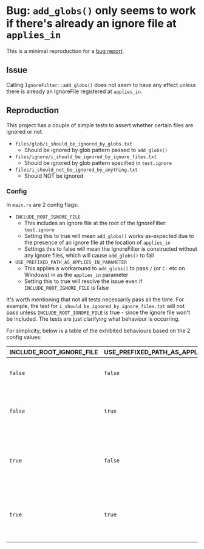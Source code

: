 # Bug: `add_globs()` only seems to work if there's already an ignore file at `applies_in`

This is a minimal reproduction for a [bug report](https://github.com/watchexec/watchexec/issues/907).

## Issue

Calling `IgnoreFilter::add_globs()` does not seem to have any effect unless there is already an IgnoreFile registered at `applies_in`.

## Reproduction

This project has a couple of simple tests to assert whether certain files are ignored or not.

 - `files/glob/i_should_be_ignored_by_globs.txt`
   - Should be ignored by glob pattern passed to `add_globs()`
 - `files/ignore/i_should_be_ignored_by_ignore_files.txt`
   - Should be ignored by glob pattern specified in `test.ignore`
 - `files/i_should_not_be_ignored_by_anything.txt`
   - Should NOT be ignored

### Config

In `main.rs` are 2 config flags:

 - `INCLUDE_ROOT_IGNORE_FILE`
   - This includes an ignore file at the root of the IgnoreFilter: `test.ignore`
   - Setting this to true will mean `add_globs()` works as-expected due to the presence of an ignore file at the location of `applies_in`
   - Settings this to false will mean the IgnoreFilter is constructed without any ignore files, which will cause `add_globs()` to fail
 - `USE_PREFIXED_PATH_AS_APPLIES_IN_PARAMETER`
   - This applies a workaround to `add_globs()` to pass `/` (or `C:` etc on Windows) in as the `applies_in` parameter
   - Setting this to true will resolve the issue even if `INCLUDE_ROOT_IGNORE_FILE` is false

It's worth mentioning that not all tests necessarily pass all the time. For example, the test for `i_should_be_ignored_by_ignore_files.txt` will not pass unless `INCLUDE_ROOT_IGNORE_FILE` is true - since the ignore file won't be included. The tests are just clarifying what behaviour is occurring.

For simplicity, below is a table of the exhibited behaviours based on the 2 config values:

| INCLUDE_ROOT_IGNORE_FILE | USE_PREFIXED_PATH_AS_APPLIES_IN_PARAMETER | Outcome |
| ------------------------ | ----------------------------------------- | ------- |
| `false`                  | `false`                                   | BUG(?): `add_globs` will have no effect. |
| `false`                  | `true`                                    | `add_globs` works as intended since `applies_in` is `/`. |
| `true`                   | `false`                                   | `add_globs` works as intended since an ignore file exists at `applies_in`. |
| `true`                   | `true`                                    | `add_globs` works as intended due to both reasons listed above. |
